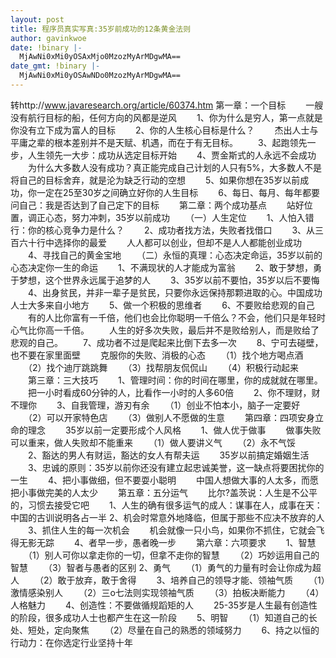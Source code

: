 ```yaml
---
layout: post
title: 程序员真实写真:35岁前成功的12条黄金法则
author: gavinkwoe
date: !binary |-
  MjAwNi0xMi0yOSAxMjo0MzozMyArMDgwMA==
date_gmt: !binary |-
  MjAwNi0xMi0yOSAwNDo0MzozMyArMDgwMA==
---
```

转http://www.javaresearch.org/article/60374.htm
第一章：一个目标
　　一艘没有航行目标的船，任何方向的风都是逆风
　　1、你为什么是穷人，第一点就是你没有立下成为富人的目标
　　2、你的人生核心目标是什么？
　　杰出人士与平庸之辈的根本差别并不是天赋、机遇，而在于有无目标。
　　3、起跑领先一步，人生领先一大步：成功从选定目标开始
　　4、贾金斯式的人永远不会成功
　　为什么大多数人没有成功？真正能完成自己计划的人只有5%，大多数人不是将自己的目标舍弃，就是沦为缺乏行动的空想
　　5、如果你想在35岁以前成功，你一定在25至30岁之间确立好你的人生目标
　　6、每日、每月、每年都要问自己：我是否达到了自己定下的目标
　　第二章：两个成功基点
　　站好位置，调正心态，努力冲刺，35岁以前成功
　　（一）人生定位
　　1、人怕入错行：你的核心竞争力是什么？
　　2、成功者找方法，失败者找借口
　　3、从三百六十行中选择你的最爱
　　人人都可以创业，但却不是人人都能创业成功
　　4、寻找自己的黄金宝地
　　（二）永恒的真理：心态决定命运，35岁以前的心态决定你一生的命运
　　1、不满现状的人才能成为富翁
　　2、敢于梦想，勇于梦想，这个世界永远属于追梦的人
　　3、35岁以前不要怕，35岁以后不要悔
　　4、出身贫民，并非一辈子是贫民，只要你永远保持那颗进取的心。中国成功人士大多来自小地方
　　5、做一个积极的思维者
　　6、不要败给悲观的自己
　　有的人比你富有一千倍，他们也会比你聪明一千倍么？不会，他们只是年轻时心气比你高一千倍。
　　人生的好多次失败，最后并不是败给别人，而是败给了悲观的自己。
　　7、成功者不过是爬起来比倒下去多一次
　　8、宁可去碰壁，也不要在家里面壁
　　克服你的失败、消极的心态
　　（1）找个地方喝点酒
　　（2）找个迪厅跳跳舞
　　（3）找帮朋友侃侃山
　　（4）积极行动起来
　　第三章：三大技巧
　　1、管理时间：你的时间在哪里，你的成就就在哪里。
　　把一小时看成60分钟的人，比看作一小时的人多60倍
　　2、你不理财，财不理你
　　3、自我管理，游刃有余
　　（1）创业不怕本小，脑子一定要好
　　（2）可以开家特色店
　　（3）做别人不愿做的生意
　　第四章：四项安身立命的理念
　　35岁以前一定要形成个人风格
　　1、做人优于做事
　　做事失败可以重来，做人失败却不能重来
　　（1）做人要讲义气
　　（2）永不气馁
　　2、豁达的男人有财运，豁达的女人有帮夫运
　　35岁以前搞定婚姻生活
　　3、忠诚的原则：35岁以前你还没有建立起忠诚美誉，这一缺点将要困扰你的一生
　　4、把小事做细，但不要耍小聪明
　　中国人想做大事的人太多，而愿把小事做完美的人太少
　　第五章：五分运气
　　比尔?盖茨说：人生是不公平的，习惯去接受它吧
　　1、人生的确有很多运气的成人：谋事在人，成事在天：中国的古训说明各占一半
2、机会时常意外地降临，但属于那些不应决不放弃的人
　　3、抓住人生的每一次机会
　　机会就像一只小鸟，如果你不抓住，它就会飞得无影无踪
　　4、者早一步，愚者晚一步
　　第六章：六项要求
　　1、智慧
　　（1）别人可你以拿走你的一切，但拿不走你的智慧
　　（2）巧妙运用自己的智慧
　　（3）智者与愚者的区别 
2、勇气
　　（1）勇气的力量有时会让你成为超人
　　（2）敢于放弃，敢于舍得
　　3、培养自己的领导才能、领袖气质
　　（1）激情感染别人
　　（2）三o七法则实现领袖气质
　　（3）拍板决断能力
　　（4）人格魅力
　　4、创造性：不要做循规蹈矩的人
　　25-35岁是人生最有创造性的阶段，很多成功人士也都产生在这一阶段
　　5、明智
　　（1）知道自己的长处、短处，定向聚焦
　　（2）尽量在自己的熟悉的领域努力
　　6、持之以恒的行动力：在你选定行业坚持十年
